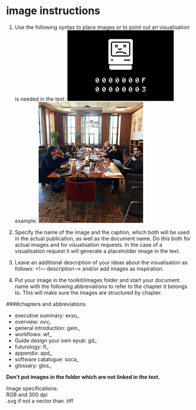 # image instructions

1. Use the following syntax to place images or to point out an visualisation is needed in the text:
![your caption here](../images/chapterabb_img.gif "title")  
example: ![digital publishing toolkit meeting on the 28th of march 2014](../images/exsu_grouppicture.jpg "geeks")

2. Specify the name of the image and the caption, which both will be used in the actual publication, as well as the document name.
Do this both for actual images and for visualisation requests. In the case of a visualisation request it will generate a placeholder image in the text.

3. Leave an additional description of your ideas about the visualisation as follows: <!— description—>
and/or add images as inspiration.

4. Put your image in the toolkit/images folder and start your document name with the following abbreviations to refer to the chapter it belongs to. This will make sure the images are structured by chapter.  

####chapters and abbreviations 
- executive summary: exsu_
- overview: ovv_
- general introduction: gein_
- workflows: wf_
- Guide design your own epub: gd_
- futurology: fl_
- appendix: apd_
- software catalogue: soca_
- glossary: glos_  

<b>Don’t put images in the folder which are not linked in the text.</b>

Image specifications:  
RGB and 300 dpi  
.svg if not a vector than .tiff  




